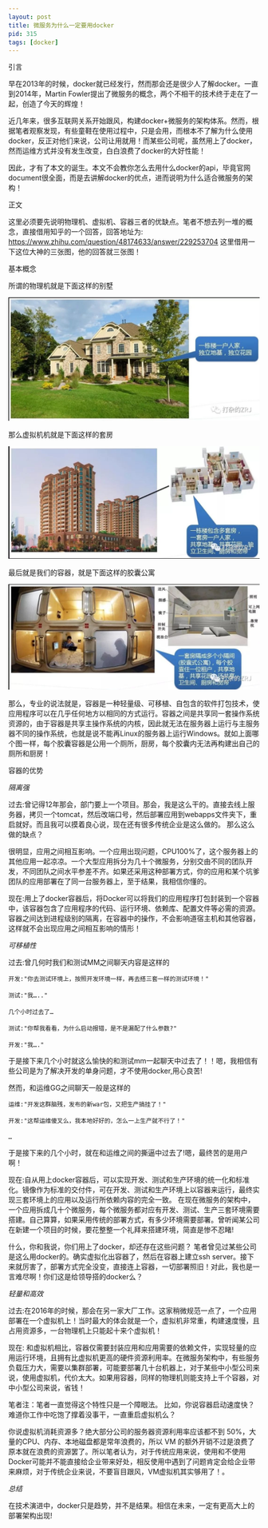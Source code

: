 ```yaml
---
layout: post
title: 微服务为什么一定要用docker
pid: 315
tags: [docker]
---
```


引言

早在2013年的时候，docker就已经发行，然而那会还是很少人了解docker。一直到2014年，Martin Fowler提出了微服务的概念，两个不相干的技术终于走在了一起，创造了今天的辉煌！

近几年来，很多互联网关系开始跟风，构建docker+微服务的架构体系。然而，根据笔者观察发现，有些童鞋在使用过程中，只是会用，而根本不了解为什么使用docker，反正对他们来说，公司让用就用！而某些公司呢，虽然用上了docker，然而运维方式并没有发生改变，白白浪费了docker的大好性能！

因此，才有了本文的诞生。本文不会教你怎么去用什么docker的api，毕竟官网document很全面，而是去讲解docker的优点，进而说明为什么适合微服务的架构！

正文

这里必须要先说明物理机、虚拟机、容器三者的优缺点。笔者不想去列一堆的概念，直接借用知乎的一个回答，回答地址为:
https://www.zhihu.com/question/48174633/answer/229253704
这里借用一下这位大神的三张图，他的回答就三张图！

基本概念

所谓的物理机就是下面这样的别墅

![](/uploads/2018/12/12-01.jpg)

那么虚拟机机就是下面这样的套房

![](/uploads/2018/12/12-02.jpg)

最后就是我们的容器，就是下面这样的胶囊公寓

![](/uploads/2018/12/12-03.jpg)

那么，专业的说法就是，容器是一种轻量级、可移植、自包含的软件打包技术，使应用程序可以在几乎任何地方以相同的方式运行。容器之间是共享同一套操作系统资源的，由于容器是共享主操作系统的内核，因此就无法在服务器上运行与主服务器不同的操作系统，也就是说不能再Linux的服务器上运行Windows。就如上面哪个图一样，每个胶囊容器是公用一个厕所，厨房，每个胶囊内无法再构建出自己的厕所和厨房！

容器的优势

*隔离强*

过去:曾记得12年那会，部门要上一个项目。那会，我是这么干的。直接去线上服务器，拷贝一个tomcat，然后改端口号，然后部署应用到webapps文件夹下，重启就好。而且我可以摸着良心说，现在还有很多传统企业是这么做的。
那么这么做的缺点？

很明显，应用之间相互影响。一个应用出现问题，CPU100%了，这个服务器上的其他应用一起凉凉。一个大型应用拆分为几十个微服务，分别交由不同的团队开发，不同团队之间水平参差不齐。如果还采用这种部署方式，你的应用和某个坑爹团队的应用部署在了同一台服务器上，至于结果，我相信你懂的。

现在:用上了docker容器后，将Docker可以将我们的应用程序打包封装到一个容器中，该容器包含了应用程序的代码、运行环境、依赖库、配置文件等必需的资源。容器之间达到进程级别的隔离，在容器中的操作，不会影响道宿主机和其他容器，这样就不会出现应用之间相互影响的情形！

*可移植性*

过去:曾几何时我们和测试MM之间聊天内容是这样的

    开发:"你去测试环境上，按照开发环境一样，再去搭三套一样的测试环境！"    

    测试:"我….."    

    几个小时过去了…    

    测试:"你帮我看看，为什么启动报错，是不是漏配了什么参数?"    

    开发:"我…."

于是接下来几个小时就这么愉快的和测试mm一起聊天中过去了！！嗯，我相信有些公司是为了解决开发的单身问题，才不使用docker,用心良苦!

然而，和运维GG之间聊天一般是这样的

    运维:"开发这群脑残，发布的新war包，又把生产搞挂了！"   

    开发:"这帮运维傻叉么，我本地好好的，怎么一上生产就不行了！"   

    …

于是接下来的几个小时，就在和运维之间的撕逼中过去了!嗯，最终苦的是用户啊！

现在:自从用上docker容器后，可以实现开发、测试和生产环境的统一化和标准化。镜像作为标准的交付件，可在开发、测试和生产环境上以容器来运行，最终实现三套环境上的应用以及运行所依赖内容的完全一致。
在现在微服务的架构中，一个应用拆成几十个微服务，每个微服务都对应有开发、测试、生产三套环境需要搭建。自己算算，如果采用传统的部署方式，有多少环境需要部署。曾听闻某公司在新建一个项目的时候，要花整整一个礼拜来搭建环境，简直是惨不忍睹!

什么，你和我说，你们用上了docker，却还存在这些问题？
笔者曾见过某些公司是这么用docker的。确实虚拟化出容器了，然后在容器上建立ssh server。接下来就厉害了，部署方式完全没变，直接连上容器，一切部署照旧！对此，我也是一言难尽啊！你们这是给领导搭的docker么？

*轻量和高效*

过去:在2016年的时候，那会在另一家大厂工作。这家稍微规范一点了，一个应用部署在一个虚拟机上！当时最大的体会就是一个，虚拟机非常重，构建速度慢，且占用资源多，一台物理机上只能起十来个虚拟机！

现在:
和虚拟机相比，容器仅需要封装应用和应用需要的依赖文件，实现轻量的应用运行环境，且拥有比虚拟机更高的硬件资源利用率。在微服务架构中，有些服务负载压力大，需要以集群部署，可能要部署几十台机器上，对于某些中小型公司来说，使用虚拟机，代价太大。如果用容器，同样的物理机则能支持上千个容器，对中小型公司来说，省钱！

笔者注：笔者一直觉得这个特性只是一个障眼法。
比如，你说容器启动速度快？难道你工作中吃饱了撑着没事干，一直重启虚拟机么？

你说虚拟机消耗资源多？绝大部分公司的服务器资源利用率应该都不到 50%，大量的CPU、内存、本地磁盘都是常年浪费的，所以 VM 的额外开销不过是浪费了原本就在浪费的资源罢了。所以笔者认为，对于传统应用来说，使用和不使用Docker可能并不能直接给企业带来好处，相反使用中遇到了问题肯定会给企业带来麻烦，对于传统企业来说，不要盲目跟风，VM虚拟机其实够用了！。

*总结*

在技术演进中，docker只是趋势，并不是结果。相信在未来，一定有更高大上的部署架构出现!
